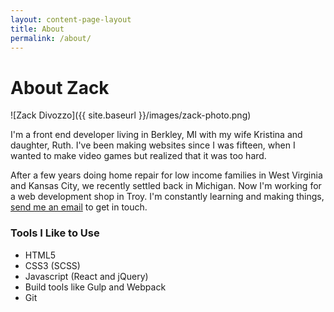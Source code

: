 ```yaml
---
layout: content-page-layout
title: About
permalink: /about/
---
```

# About Zack
![Zack Divozzo]({{ site.baseurl }}/images/zack-photo.png)

I'm a front end developer living in Berkley, MI with my wife Kristina and daughter, Ruth. I've been making websites since I was fifteen, when I wanted to make video games but realized that it was too hard.  

After a few years doing home repair for low income families in West Virginia and Kansas City, we recently settled back in Michigan. Now I'm working for a web development shop in Troy. I'm constantly learning and making things, <a href="&#109;a&#105;l&#116;&#111;:&#122;&#97;&#99;&#104;&#97;&#114;&#121;&#100;&#105;&#118;&#111;&#122;&#122;&#111;&#64;&#103;&#109;&#97;&#105;&#108;&#46;&#99;&#111;&#109;">send me an email</a> to get in touch.

### Tools I Like to Use

* HTML5
* CSS3 (SCSS)
* Javascript (React and jQuery)
* Build tools like Gulp and Webpack
* Git
